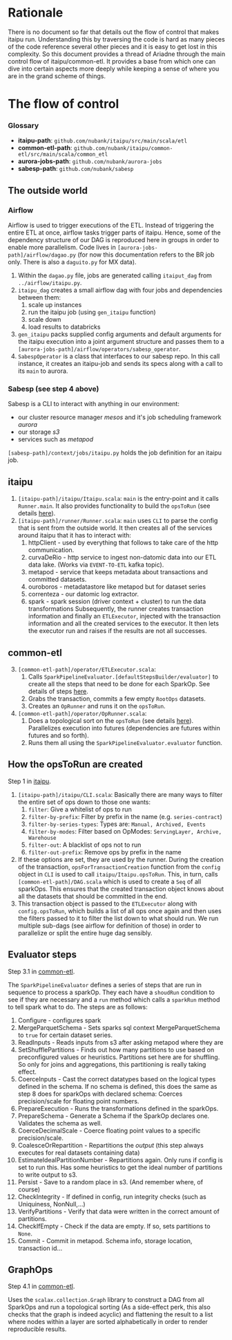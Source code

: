 # Rationale

There is no document so far that details out the flow of control that makes
itaipu run. Understanding this by traversing the code is hard as many pieces of
the code reference several other pieces and it is easy to get lost in this
complexity. So this document provides a thread of Ariadne through the main
control flow of itaipu/common-etl. It provides a base from which one can dive
into certain aspects more deeply while keeping a sense of where you are in the
grand scheme of things.

# The flow of control

### Glossary

* **itaipu-path**: `github.com/nubank/itaipu/src/main/scala/etl`
* **common-etl-path**: `github.com/nubank/itaipu/common-etl/src/main/scala/common_etl`
* **aurora-jobs-path**: `github.com/nubank/aurora-jobs`
* **sabesp-path**: `github.com/nubank/sabesp`


## The outside world

### Airflow

Airflow is used to trigger executions of the ETL. Instead of triggering the
entire ETL at once, airflow tasks trigger parts of itaipu. Hence, some of the
dependency structure of our DAG is reproduced here in groups in order to enable
more parallelism. Code lives in `[aurora-jobs-path]/airflow/dagao.py` (for now
this documentation refers to the BR job only. There is also a `daguito.py` for
MX data).

1. Within the `dagao.py` file, jobs are generated calling `itaiput_dag` from
   `../airflow/itaipu.py`.
2. `itaipu_dag` creates a small airflow dag with four jobs and dependencies
   between them:
   1. scale up instances
   2. run the itaipu job (using `gen_itaipu` function)
   3. scale down
   4. load results to databricks
3. `gen_itaipu` packs supplied config arguments and default arguments for the
   itaipu execution into a joint argument structure and passes them to a
   `[aurora-jobs-path]/airflow/operators/sabesp_operator`.
4. `SabespOperator` is a class that interfaces to our sabesp repo. In this call
   instance, it creates an itaipu-job and sends its specs along with a call to
   its `main` to aurora.

### Sabesp (see step 4 above)

Sabesp is a CLI to interact with anything in our environment:

* our cluster resource manager _mesos_ and it's job scheduling framework _aurora_
* our storage _s3_
* services such as _metapod_

`[sabesp-path]/context/jobs/itaipu.py` holds the job definition for an itaipu job.


## itaipu

1. `[itaipu-path]/itaipu/Itaipu.scala`: `main` is the entry-point and it calls
   `Runner.main`. It also provides functionality to build the `opsToRun` (see
   details [here](#how-the-opsToRun-are-created)).
2. `[itaipu-path]/runner/Runner.scala`: `main` uses `CLI` to parse the config
   that is sent from the outside world. It then creates all of the services
   around itaipu that it has to interact with:
   1. httpClient - used by everything that follows to take care of the http
      communication.
   2. curvaDeRio - http service to ingest non-datomic data into our ETL data
      lake. (Works via `EVENT-TO-ETL` kafka topic).
   3. metapod - service that keeps metadata about transactions and committed
      datasets.
   4. ouroboros - metadatastore like metapod but for dataset series
   5. correnteza - our datomic log extractor.
   6. spark - spark session (driver context + cluster) to run the data
      transformations
   Subsequently, the runner creates transaction information and finally an
   `ETLExecutor`, injected with the transaction information and all the created
   services to the executor. It then lets the executor run and raises if the
   results are not all successes.


## common-etl

3. `[common-etl-path]/operator/ETLExecutor.scala`:
   1. Calls `SparkPipelineEvaluator.[defaultStepsBuilder/evaluator]` to create
      all the steps that need to be done for each SparkOp. See details of steps
      [here](#evaluator-steps).
   2. Grabs the transaction, commits a few empty `RootOps` datasets.
   3. Creates an `OpRunner` and runs it on the `opsToRun`.
4. `[common-etl-path]/operator/OpRunner.scala`:
   1. Does a topological sort on the `opsToRun` (see details
      [here](#graphops)). Parallelizes execution into futures (dependencies are
      futures within futures and so forth).
   2. Runs them all using the `SparkPipelineEvaluator.evaluator` function.


## How the opsToRun are created

Step 1 in [itaipu](#itaipu).

1. `[itaipu-path]/itaipu/CLI.scala`: Basically there are many ways to filter
   the entire set of ops down to those one wants:
   1. `filter`: Give a whitelist of ops to run
   2. `filter-by-prefix`: Filter by prefix in the name (e.g. `series-contract`)
   3. `filter-by-series-types`: Types are: `Manual, Archived, Events`
   4. `filter-by-modes`: Filter based on OpModes: `ServingLayer, Archive,
      Warehouse`
   5. `filter-out`: A blacklist of ops not to run
   6. `filter-out-prefix`: Remove ops by prefix in the name
2. If these options are set, they are used by the runner. During the creation
   of the transaction, `opsForTransactionCreation` function from the `config`
   object in `CLI` is used to call `itaipu/Itaipu.opsToRun`. This, in turn,
   calls `[common-etl-path]/DAG.scala` which is used to create a `Seq` of all
   sparkOps. This ensures that the created transaction object knows about all
   the datasets that should be committed in the end.
3. This transaction object is passed to the `ETLExecutor` along with
   `config.opsToRun`, which builds a list of all ops once again and then uses
   the filters passed to it to filter the list down to what should run. We run
   multiple sub-dags (see airflow for definition of those) in order to
   parallelize or split the entire huge dag sensibly.


## Evaluator steps

Step 3.1 in [common-etl](#common-etl).

The `SparkPipelineEvaluator` defines a series of steps that are run in sequence
to process a sparkOp. They each have a `shoudRun` condition to see if they are
necessary and a `run` method which calls a `sparkRun` method to tell spark what
to do. The steps are as follows:

01. Configure - configures spark
02. MergeParquetSchema - Sets sparks sql context MergeParquetSchema to `true`
    for certain dataset series.
03. ReadInputs - Reads inputs from s3 after asking metapod where they are
04. SetShufflePartitions - Finds out how many partitions to use based on
    preconfigured values or heuristics. Partitions set here are for shuffling.
    So only for joins and aggregations, this partitioning is really taking
    effect.
05. CoerceInputs - Cast the correct datatypes based on the logical types
    defined in the schema. If no schema is defined, this does the same as step
    8 does for sparkOps with declared schema: Coerces precision/scale for
    floating point numbers.
06. PrepareExecution - Runs the transformations defined in the sparkOps.
07. PrepareSchema - Generate a Schema if the SparkOp declares one. Validates
    the schema as well.
08. CoerceDecimalScale - Coerce floating point values to a specific
    precision/scale.
09. CoalesceOrRepartition - Repartitions the _output_ (this step always
    executes for real datasets containing data)
10. EstimateIdealPartitionNumber - Repartitions again. Only runs if config is
    set to run this. Has some heuristics to get the ideal number of partitions
    to write output to s3.
11. Persist - Save to a random place in s3. (And remember where, of course)
12. CheckIntegrity - If defined in config, run integrity checks (such as
    Uniquiness, NonNull,...)
13. VerifyPartitions - Verify that data were written in the correct amount of
    partitions.
14. CheckIfEmpty - Check if the data are empty. If so, sets partitions to
    `None`.
15. Commit - Commit in metapod. Schema info, storage location, transaction
    id...


## GraphOps

Step 4.1 in [common-etl](#common-etl).

Uses the `scalax.collection.Graph` library to construct a DAG from all SparkOps
and run a topological sorting (As a side-effect perk, this also checks that the
graph is indeed acyclic) and flattening the result to a list where nodes within
a layer are sorted alphabetically in order to render reproducible results.

